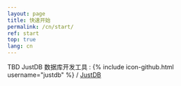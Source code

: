 ```yaml
---
layout: page
title: 快速开始
permalink: /cn/start/
ref: start
top: true
lang: cn
---
```

TBD
JustDB 数据库开发工具 :
{% include icon-github.html username="justdb" %} /
[JustDB](https://github.com/justdb/)
